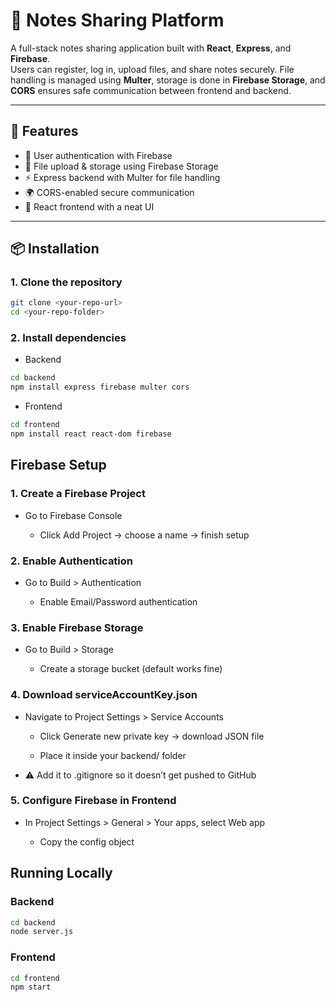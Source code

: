 # 📘 Notes Sharing Platform

A full-stack notes sharing application built with **React**, **Express**, and **Firebase**.  
Users can register, log in, upload files, and share notes securely. File handling is managed using **Multer**, storage is done in **Firebase Storage**, and **CORS** ensures safe communication between frontend and backend.  

---

## 🚀 Features
- 🔑 User authentication with Firebase  
- 📂 File upload & storage using Firebase Storage  
- ⚡ Express backend with Multer for file handling  
- 🌍 CORS-enabled secure communication  
- 🎨 React frontend with a neat UI  

---

## 📦 Installation

### 1. Clone the repository
```bash
git clone <your-repo-url>
cd <your-repo-folder>
```
### 2. Install dependencies
- Backend
```bash
cd backend
npm install express firebase multer cors
```
- Frontend
```bash
cd frontend
npm install react react-dom firebase
```
## Firebase Setup
### 1. Create a Firebase Project

- Go to Firebase Console

  - Click Add Project → choose a name → finish setup

### 2. Enable Authentication

  - Go to Build > Authentication

      - Enable Email/Password authentication

### 3. Enable Firebase Storage

  - Go to Build > Storage

      - Create a storage bucket (default works fine)


### 4. Download serviceAccountKey.json

  - Navigate to Project Settings > Service Accounts

     - Click Generate new private key → download JSON file

     - Place it inside your backend/ folder

- ⚠️ Add it to .gitignore so it doesn’t get pushed to GitHub

### 5. Configure Firebase in Frontend

- In Project Settings > General > Your apps, select Web app

    - Copy the config object
## Running Locally
### Backend
```bash
cd backend
node server.js
```
### Frontend
```bash
cd frontend
npm start
```
